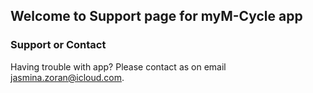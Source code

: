 ## Welcome to Support page for myM-Cycle app


### Support or Contact

Having trouble with app? Please contact as on email jasmina.zoran@icloud.com.
